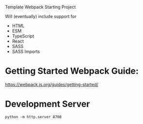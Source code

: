 Template Webpack Starting Project

Will (eventually) include support for
- HTML
- ESM
- TypeScript
- React
- SASS
- SASS Imports

# Getting Started Webpack Guide:
https://webpack.js.org/guides/getting-started/

# Development Server
`python -m http.server 8700`
